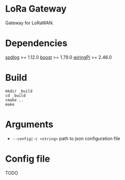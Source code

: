 # LoRa Gateway
Gateway for LoRaWAN.

# Dependencies
[spdlog](https://github.com/gabime/spdlog) >= 1.12.0
[boost](https://www.boost.org/) >= 1.79.0
[wiringPi](http://wiringpi.com/) >= 2.46.0

# Build
```
mkdir _build
cd _build
cmake ..
make
```

# Arguments
* `--config|-c <string>` path to json configuration file

# Config file
TODO